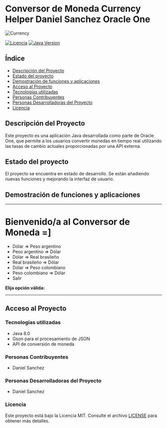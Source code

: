 # Conversor de Moneda Currency Helper Daniel Sanchez Oracle One

![Currency](https://github.com/Danmargiela/ConvertidorAPI/assets/16968289/9416ec8a-6f8b-41ea-9518-ada45c836654)


[![Licencia](https://img.shields.io/badge/license-MIT-green)](LICENSE)
[![Java Version](https://img.shields.io/badge/java-11-blue.svg)](https://www.oracle.com/java/technologies/javase-jdk11-downloads.html)

## Índice
- [Descripción del Proyecto](#descripción-del-proyecto)
- [Estado del proyecto](#estado-del-proyecto)
- [Demostración de funciones y aplicaciones](#demostración-de-funciones-y-aplicaciones)
- [Acceso al Proyecto](#acceso-al-proyecto)
- [Tecnologías utilizadas](#tecnologías-utilizadas)
- [Personas Contribuyentes](#personas-contribuyentes)
- [Personas Desarrolladoras del Proyecto](#personas-desarrolladoras-del-proyecto)
- [Licencia](#licencia)

## Descripción del Proyecto

Este proyecto es una aplicación Java desarrollada como parte de Oracle One, que permite a los usuarios convertir monedas en tiempo real utilizando las tasas de cambio actuales proporcionadas por una API externa.

## Estado del proyecto

El proyecto se encuentra en estado de desarrollo. Se están añadiendo nuevas funciones y mejorando la interfaz de usuario.

## Demostración de funciones y aplicaciones
*************************************************
# Bienvenido/a al Conversor de Moneda =]

- Dólar => Peso argentino
- Peso argentino => Dólar
- Dólar => Real brasileño
- Real brasileño => Dólar
- Dólar => Peso colombiano
- Peso colombiano => Dólar
- Salir

**Elija opción válida:**

*************************************************

## Acceso al Proyecto

### Tecnologías utilizadas
- Java 8.0
- Gson para el procesamiento de JSON
- API de conversión de moneda

### Personas Contribuyentes
- Daniel Sanchez

### Personas Desarrolladoras del Proyecto
- Daniel Sanchez

### Licencia
Este proyecto está bajo la Licencia MIT. Consulte el archivo [LICENSE](LICENSE) para obtener más detalles.

